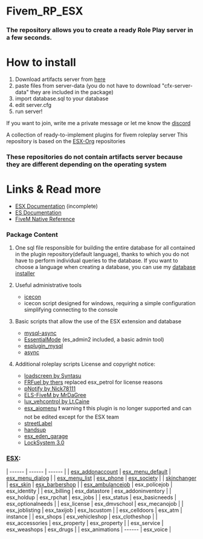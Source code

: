 # Fivem_RP_ESX

### The repository allows you to create a ready Role Play server in a few seconds.
# How to install
1. Download artifacts server from [here](https://docs.fivem.net/server/)
2. paste files from server-data (you do not have to download "cfx-server-data" they are included in the package)
3. import database.sql to your database
4. edit server.cfg
5. run server!


If you want to join, write me a private message or let me know the [discord](https://discord.gg/TRWXRDw)

A collection of ready-to-implement plugins for fivem roleplay server
This repository is based on the [ESX-Org](https://github.com/ESX-Org) repositories
### These repositories do not contain artifacts server because they are different depending on the operating system

# Links & Read more
- [ESX Documentation](https://esx-org.github.io/) (incomplete)
- [ES Documentation](https://docs.essentialmode.com/)
- [FiveM Native Reference](https://runtime.fivem.net/doc/reference.html)

### Package Content
1. One sql file responsible for building the entire database for all contained in the plugin repository(default language), thanks to which you do not have to perform individual queries to the database. If you want to choose a language when creating a database, you can use my [database installer](https://zelkowski.pl/fivem/)
2. Useful administrative tools
     - [icecon](https://github.com/icedream/icecon/releases)
     - icecon script designed for windows, requiring a simple configuration simplifying connecting to the console
	 
3. Basic scripts that allow the use of the ESX extension and database
     - [mysql-async](https://github.com/brouznouf/fivem-mysql-async/releases/latest)
     - [EssentialMode](https://essentialmode.com/) (es_admin2 included, a basic admin tool)
     - [esplugin_mysql](https://forum.fivem.net/t/release-essentialmode-base/3665/1181)
     - [async](https://github.com/ESX-Org/async/releases/latest) 
	 
4. Additional roleplay scripts 
License and copyright notice:
     - [loadscreen by Syntasu](https://github.com/Syntasu/synn-loadscreen)
	 - [FRFuel by thers](https://github.com/thers/FRFuel) replaced esx_petrol for license reasons
	 - [pNotify by Nick78111](https://github.com/Nick78111/pNotify)
	 - [ELS-FiveM by MrDaGree](https://github.com/MrDaGree/ELS-FiveM)
	 - [lux_vehcontrol by Lt.Caine](https://forum.fivem.net/t/release-luxart-vehicle-control/17304)
	 - [esx_aiomenu](https://github.com/ArkSeyonet/esx_aiomenu) :exclamation: warning :exclamation: this plugin is no longer supported and can not be edited except for the ESX team
	 - [streetLabel](https://github.com/lowheartrate/streetLabel)
	 - [handsup](https://github.com/KadDarem/Walkable-Hands-Up)
	 - [esx_eden_garage](https://github.com/snyx95/esx_eden_garage)
	 - [LockSystem 3.0](https://github.com/Deediezi/FiveM_LockSystem)
	 
### [ESX](https://github.com/ESX-Org): 
| ------ | ------ | ------ |
| [esx_addonaccount](https://github.com/ESX-Org/esx_addonaccount) | [esx_menu_default](https://github.com/ESX-Org/esx_menu_default) | [esx_menu_dialog](https://github.com/ESX-Org/esx_menu_dialog) |
| [esx_menu_list](https://github.com/ESX-Org/esx_menu_list) | [esx_phone](https://github.com/ESX-Org/esx_phone) | [esx_society](https://github.com/ESX-Org/esx_society) |
| [skinchanger](https://github.com/ESX-Org/skinchanger) | [esx_skin](https://github.com/ESX-Org/esx_skin) | [esx_barbershop](https://github.com/ESX-Org/esx_barbershop) |
| [esx_ambulancejob](https://github.com/ESX-Org/esx_ambulancejob) | esx_policejob | esx_identity |
| esx_billing | esx_datastore | esx_addoninventory |
| esx_holdup | esx_rpchat | esx_jobs |
| esx_status | esx_basicneeds | esx_optionalneeds |
| esx_license | esx_dmvschool | esx_mecanojob |
| esx_joblisting | esx_taxijob | esx_lscustom |
| esx_celldoors | esx_atm | instance |
| esx_shops | esx_vehicleshop | esx_clotheshop |
| esx_accessories | esx_property | esx_property |
| esx_service | esx_weashops | esx_drugs |
| esx_animations | ------ | esx_voice |


